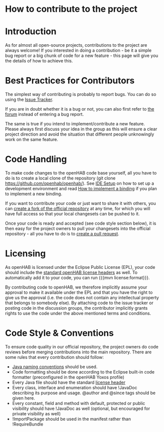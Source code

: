 # How to contribute to the project

# Introduction

As for almost all open-source projects, contributions to the project are always welcome!
If you interested in doing a contribution - be it a simple bug report or a big chunk of code for a new feature - this page will give you the details of how to achieve this.

# Best Practices for Contributors

The simplest way of contributing is probably to report bugs. You can do so using the [Issue Tracker](https://github.com/openhab/openhab/issues?state=open). 

If you are in doubt whether it is a bug or not, you can also first refer to [the forum](http://groups.google.com/group/openhab) instead of entering a bug report.

The same is true if you intend to implement/contribute a new feature. Please always first discuss your idea in the group as this will ensure a clear project direction and avoid the situation that different people unknowingly work on the same feature.

# Code Handling

To make code changes to the openHAB code base yourself, all you have to do is to create a local clone of the repository (git clone https://github.com/openhab/openhab/). See [IDE Setup](IDE-Setup) on how to set up a development environment and read [How to implement a binding](How-To-Implement-A-Binding) if you plan to implement a new binding.

If you want to contribute your code or just want to share it with others, you can [create a fork of the official repository](https://github.com/openhab/openhab/fork) at any time, for which you will have full access so that your local changesets can be pushed to it.

Once your code is ready and accepted (see code style section below), it is then easy for the project owners to pull your changesets into the official repository - all you have to do is to [create a pull request](https://help.github.com/articles/creating-a-pull-request).

# Licensing

As openHAB is licensed under the Eclipse Public License (EPL), your code should include the [standard openHAB license headers](https://github.com/openhab/openhab/blob/master/src/etc/header.txt) as well. To automatically add it to your code, you can run {{{mvn license:format}}}.

By contributing code to openHAB, we therefore implicitly assume your approval to make it available under the EPL and that you have the right to give us the approval (i.e. the code does not contain any intellectual property that belongs to somebody else).
By attaching code to the issue tracker or posting code in the discussion groups, the contributor implicitly grants rights to use the code under the above mentioned terms and conditions. 

# Code Style & Conventions

To ensure code quality in our official repository, the project owners do code reviews before merging contributions into the main repository. There are some rules that every contribution should follow:

- [Java naming conventions](http://java.about.com/od/javasyntax/a/nameconventions.htm) should be used.
- Code formatting should be done according to the Eclipse built-in code formatter (preconfigured in the openHAB Yoxos profile)
- Every Java file should have the standard [license header](http://openhab.googlecode.com/hg/src/etc/header.txt)
- Every class, interface and enumeration should have !JavaDoc describing its purpose and usage. @author and @since tags should be given here.
- Every constant, field and method with default, protected or public visibility should have !JavaDoc as well (optional, but encouraged for private visibility as well)
- !ImportPackage should be used in the manifest rather than !RequireBundle
 